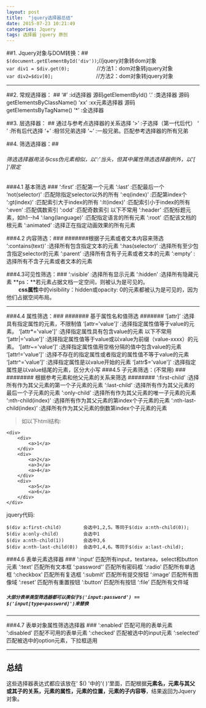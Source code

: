 ```yaml
---
layout: post
title:  "jquery选择器总结"
date: 2015-07-23 10:21:49
categories: Jquery
tags: 选择器 jquery 原创
---
```

##1. Jquery对象与DOM转换：##
`$(document.getElementById('div'))`;//jquery对象转dom对象  
`var div1 = $div.get(0);`&nbsp;&nbsp;&nbsp;&nbsp;&nbsp;&nbsp;&nbsp;&nbsp;&nbsp;&nbsp;&nbsp;&nbsp;&nbsp;&nbsp;&nbsp;&nbsp;&nbsp;&nbsp;//方法1：dom对象转jquery对象<br/>
`var div2=$div[0];`&emsp;&emsp;&emsp;&emsp;&emsp;&emsp;&emsp;&emsp;//方法2：dom对象转jquery对象
***
##2. 常规选择器： ##
	‘#’		:id选择器		源码getElementById()
	‘.’		:类选择器		 源码getElementsByClassName()
	‘xx’	:xx元素选择器	  源码getElementsByTagName()
	‘*’		:全选择器

##3. 层选择器： ##
	通过与参考点选择器的关系选择
	‘>’		:子选择（第一代后代）
	‘ ’		:所有后代选择
	‘+’		:相邻兄弟选择
	‘~’		:一般兄弟。匹配参考选择器的所有兄弟

##4. 筛选选择器：##
###### 筛选选择器用法与css伪元素相似，以‘:’当头，但其中属性筛选选择器例外，以'[ ]'限定 ######
###4.1 基本筛选 ###
	‘:first’			:匹配第一个元素
	‘:last’				:匹配最后一个
	‘not(selector)’		:匹配除指定selector以外的所有
	‘:eq(index)’		:匹配第index个
	‘:gt(index)’		:匹配索引大于index的所有
	‘:lt(index)’		:匹配索引小于index的所有
	‘:even’				:匹配偶数索引
	‘:odd’				:匹配奇数索引
	以下不常用
	‘:header’			:匹配标题元素，如h1--h4
	‘:lang(language)’	:匹配指定语言的所有元素
	‘:root’				:匹配该文档的根元素
	‘:animated’			:选择正在指定动画效果的所有元素

###4.2 内容筛选：###
#######根据子元素或者文本内容来筛选
	‘:contains(text)’	:选择所有包含指定文本的元素
	‘:has(selector)’	:选择所有至少包含指定selector的元素
	‘:parent’			:选择所有含有子元素或者文本的元素
	‘:empty’			:选择所有不含子元素或者文本的元素

###4.3可见性筛选：###
	‘:visible’			:选择所有显示元素
	‘:hidden’			:选择所有隐藏元素
**ps：**若元素占据文档一定空间，则被认为是可见的。
<br>&nbsp;&nbsp;&nbsp;&nbsp;&nbsp;&nbsp;&nbsp;&nbsp;**css属性**中的visibility：hidden或opacity: 0的元素都被认为是可见的，因为他们占据空间布局。
***
###4.4 属性筛选：###
####### 基于属性名和值筛选 #######
	‘[attr]’			:选择具有指定属性的元素，不限制值
	‘[attr='value']’	:选择指定属性值等于value的元素。
	‘[attr*='value']’	:选择指定属性具有包含value的元素
	以下不常用
	‘[attr|='value']’	:选择指定属性值等于value或以value为前缀（value-xxxx）的元素。
	‘[attr~='value']’	:选择指定属性值用空格分隔的值中包含value的元素
	‘[attr!='value']’	:选择不存在的指定属性或者指定的属性值不等于value的元素
	‘[attr^='value']’	:选择指定属性是以value开始的元素
	‘[attr$='value']’	:选择指定属性是以value结尾的元素，区分大小写
###4.5 子元素筛选：(不常用) ###
######## 根据参考元素和他父元素的关系来筛选 ########
	‘:first-child’				:选择所有作为其父元素的第一个子元素的元素
	‘:last-child’				:选择所有作为其父元素的最后一个子元素的元素
	‘:only-child’				:选择所有作为其父元素的唯一子元素的元素
	‘:nth-child(index)’			:选择所有作为其父元素的第index个子元素的元素
	‘:nth-last-child(index)’	:选择所有作为其父元素的倒数第index个子元素的元素
>如以下html结构:
>
	<div>
		<div>
			<a>1</a>
		</div>
		<div>
			<a>2</a>
			<a>3</a>
			<a>4</a>
		</div>
		<div>
			<a>5</a>
			<a>6</a>
		</div>
	</div>
jquery代码:
>
	$(div a:first-child)		会选中1,2,5。等同于$(div a:nth-child(0));
	$(div a:only-child)			会选中1
	$(div a:nth-child(1))		会选中3,6
	$(div a:nth-last-child(0))	会选中1,4,6。等同于$(div a:last-child);

###4.6 表单元素选择器 ###
	‘:input’		匹配所有input，textarea，select和button元素
	‘:text’			匹配所有文本框
	‘:password'’		匹配所有密码框
	‘:radio’		匹配所有单选框
	‘:checkbox’		匹配所有复选框
	‘:submit’		匹配所有提交按钮
	‘:image’		匹配所有图像域
	‘:reset’		匹配所有重置按钮
	‘:button’		匹配所有按钮
	‘:file’			匹配所有文件域
##### `大部分表单类型筛选器都可以类似于$('input:password') == $('input[type=password]')来替换` #####
***
###4.7 表单对象属性筛选选择器 ###
	‘:enabled’		匹配可用的表单元素
	‘:disabled’		匹配不可用的表单元素
	‘:checked’		匹配被选中的input元素
	‘:selected’		匹配被选中的option元素，下拉框适用
***
## 总结 ##
这些选择器表达式都应该放在' $() '中的'( )'里面，匹配根据**元素名，元素与其父或其子的关系，元素的属性，元素的位置，元素的子内容等**，结果返回为Jquery对象。